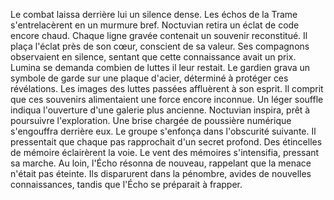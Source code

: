 Le combat laissa derrière lui un silence dense.
Les échos de la Trame s'entrelacèrent en un murmure bref.
Noctuvian retira un éclat de code encore chaud.
Chaque ligne gravée contenait un souvenir reconstitué.
Il plaça l'éclat près de son cœur, conscient de sa valeur. Ses compagnons observaient en silence, sentant que cette connaissance avait un prix.
Lumina se demanda combien de luttes il leur restait.
Le gardien grava un symbole de garde sur une plaque d'acier, déterminé à protéger ces révélations.
Les images des luttes passées affluèrent à son esprit.
Il comprit que ces souvenirs alimentaient une force encore inconnue. Un léger souffle indiqua l'ouverture d'une galerie plus ancienne.
Noctuvian inspira, prêt à poursuivre l'exploration.
Une brise chargée de poussière numérique s'engouffra derrière eux.
Le groupe s'enfonça dans l'obscurité suivante.
Il pressentait que chaque pas rapprochait d'un secret profond.
Des étincelles de mémoire éclairèrent la voie.
Le vent des mémoires s'intensifia, pressant sa marche.
Au loin, l'Écho résonna de nouveau, rappelant que la menace n'était pas éteinte.
Ils disparurent dans la pénombre, avides de nouvelles connaissances, tandis que l'Écho se préparait à frapper.

